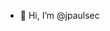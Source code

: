 - 👋 Hi, I’m @jpaulsec

<!---
jpaulsec/jpaulsec is a ✨ special ✨ repository because its `README.md` (this file) appears on your GitHub profile.
You can click the Preview link to take a look at your changes.
--->
